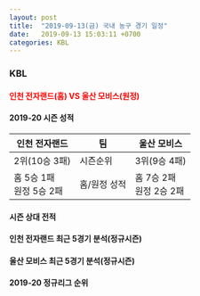 ```yaml
---
layout: post
title:  "2019-09-13(금) 국내 농구 경기 일정"
date:   2019-09-13 15:03:11 +0700
categories: KBL
---
```


### KBL
#### <span style="color:red"> 인천 전자랜드(홈) VS 울산 모비스(원정) </span><br/> 
#### 2019-20 시즌 성적
| 인천 전자랜드| 팀 | 울산 모비스 | 
|---|---|---|
| 2위(10승 3패) | 시즌순위 | 3위(9승 4패) | 
| 홈 5승 1패<br/> 원정 5승 2패 | 홈/원정 성적 | 홈 7승 2패<br/> 원정 2승 2패 | 
 
#### 시즌 상대 전적 <br/> 

#### 인천 전자랜드 최근 5경기 분석(정규시즌) <br/> 

#### 울산 모비스 최근 5경기 분석(정규시즌) <br/> 

#### 2019-20 정규리그 순위 <br/> 
